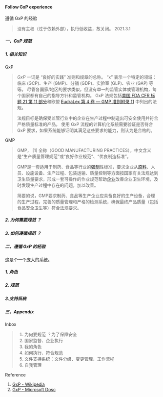 #### Follow GxP experience

遵循 GxP 的经验



> 没有主权（过于依赖外部），执行低收益，故关闭。 2021.3.1



##### 一、GxP 规范

##### 1. 相关知识

GxP 

> *GxP* 一词是 “良好的实践” 准则和规章的总称。 “x” 表示一个特定的领域：临床 (GCP)、生产 (GMP)、分销 (GDP)、实验室 (GLP)、农业 (GAP) 等等。 尽管各国家/地区的要求类似，但没有单一的监管实体或管理机构，每个国家都有自己的指导方针和监管机构。 GxP 法规包括[美国 FDA CFR 标题 21 第 11 部分](https://aka.ms/FDA-CFR)和欧盟 [EudraLex 第 4 卷 — GMP 准则附录 11](https://ec.europa.eu/health/documents/eudralex/vol-4_en) 中列出的法规。
>
> 法规目标是确保受监管行业中的企业在生产过程中制造出可安全使用并符合严格质量标准的产品。 使用 GxP 流程的计算机化系统需要验证是否符合 GxP 要求，如果系统能够证明其满足这些要求的能力，则认为是合格的。

GMP

> GMP， [1] 全称（GOOD MANUFACTURING PRACTICES），中文含义是“生产质量管理规范”或“良好作业规范”、“优良制造标准”。
>
> GMP是一套适用于制药、食品等行业的[强制](https://baike.baidu.com/item/强制/1867424)性标准，要求企业从[原料](https://baike.baidu.com/item/原料/1889439)、人员、设施设备、生产过程、包装运输、质量控制等方面按国家有关法规达到卫生质量要求，形成一套可操作的作业规范帮助[企业](https://baike.baidu.com/item/企业/707680)改善企业卫生环境，及时发现生产过程中存在的问题，加以改善。
>
> 简要的说，GMP要求制药、食品等生产企业应具备良好的生产设备，合理的生产过程，完善的质量管理和严格的检测系统，确保最终产品质量（包括食品安全卫生等）符合法规要求。



##### 2. 为何需要规范 ？

##### 3. 如何遵循规范 ？



##### 二、遵循 GxP 的经验

这是个一个庞大的系统。



##### 1. 角色

##### 2. 规范

##### 3.支持系统



##### 三、Appendix

Inbox

> 1. 为何要规范 ？为了保障安全
> 2. 国家监督、企业执行
> 3. 我的角色
> 4. 如何执行、符合规范
> 5. 文件支持系统：文件分级、变更管理、工作流程
> 6. 自我管理

Reference

1. [GxP - Wikipedia](https://en.wikipedia.org/wiki/GxP)
2. [GxP - Microsoft Dosc](https://docs.microsoft.com/zh-cn/compliance/regulatory/offering-gxp)

